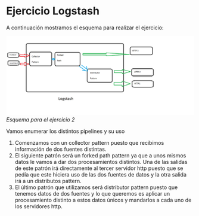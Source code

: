# Ejercicio Logstash

A continuación mostramos el esquema para realizar el ejercicio:


![Esquema](./miesquema.png)
*Esquema para el ejercicio 2*

Vamos enumerar los distintos pipelines y su uso

1.  Comenzamos con un collector pattern puesto que recibimos información de dos fuentes distintas.
2.  El siguiente patrón será un forked path pattern ya que a unos mismos datos le vamos a dar dos procesamientos distintos. Una de las salidas de este patrón irá directamente al tercer servidor http puesto que se pedía que este hiciera uso de las dos fuentes de datos y la otra salida irá a un distributos pattern.
3. El último patrón que utilizamos será distributor pattern puesto que tenemos datos de dos fuentes y lo que queremos es aplicar un procesamiento distinto a estos datos únicos y mandarlos a cada uno de los servidores http.
